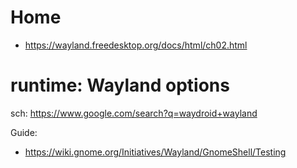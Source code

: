 # Home
- https://wayland.freedesktop.org/docs/html/ch02.html

# runtime: Wayland options
sch: https://www.google.com/search?q=waydroid+wayland

Guide:
- https://wiki.gnome.org/Initiatives/Wayland/GnomeShell/Testing
